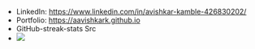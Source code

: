 
- LinkedIn: https://www.linkedin.com/in/avishkar-kamble-426830202/
- Portfolio: https://aavishkark.github.io
- GitHub-streak-stats Src
- <img src="https://github-readme-streak-stats.herokuapp.com?user=aavishkark"></img>

